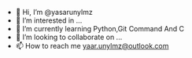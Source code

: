 - 👋 Hi, I’m @yasarunylmz
- 👀 I’m interested in ...
- 🌱 I’m currently learning Python,Git Command And C 
- 💞️ I’m looking to collaborate on ...
- 📫 How to reach me yaar.unylmz@outlook.com


